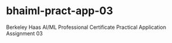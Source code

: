# bhaiml-pract-app-03
Berkeley Haas AI/ML Professional Certificate Practical Application Assignment 03
